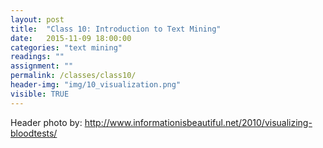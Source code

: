 ```yaml
---
layout: post
title:  "Class 10: Introduction to Text Mining"
date:   2015-11-09 18:00:00
categories: "text mining"
readings: ""
assignment: ""
permalink: /classes/class10/
header-img: "img/10_visualization.png"
visible: TRUE
---
```





Header photo by: http://www.informationisbeautiful.net/2010/visualizing-bloodtests/
